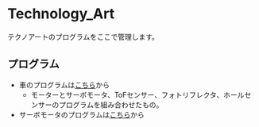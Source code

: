 # Technology_Art
テクノアートのプログラムをここで管理します。
## プログラム
- 車のプログラムは[こちら](Hashimoto/blue_car.ino)から
    - モーターとサーボモータ、ToFセンサー、フォトリフレクタ、ホールセンサーのプログラムを組み合わせたもの。
- サーボモータのプログラムは[こちら](Shunta/Servo.ino)から
